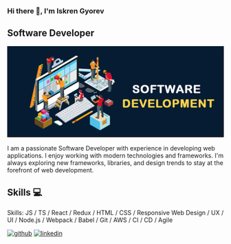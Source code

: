 ### Hi there 👋, I'm Iskren Gyorev

## Software Developer

![Software Developer](https://github.com/iskren97/iskren97/blob/main/banner.PNG)

I am a passionate Software Developer with experience in developing web applications. I enjoy working with modern technologies and frameworks. I'm always exploring new frameworks, libraries, and design trends to stay at the forefront of web development.

## Skills 💻

Skills: JS / TS / React / Redux / HTML / CSS / Responsive Web Design / UX / UI / Node.js / Webpack / Babel / Git / AWS / CI / CD / Agile 


[<img src='https://cdn.jsdelivr.net/npm/simple-icons@3.0.1/icons/github.svg' alt='github' height='40'>](https://github.com/iskren97)  [<img src='https://cdn.jsdelivr.net/npm/simple-icons@3.0.1/icons/linkedin.svg' alt='linkedin' height='40'>](https://www.linkedin.com/in/https://www.linkedin.com/in/iskrengyorev//) 
